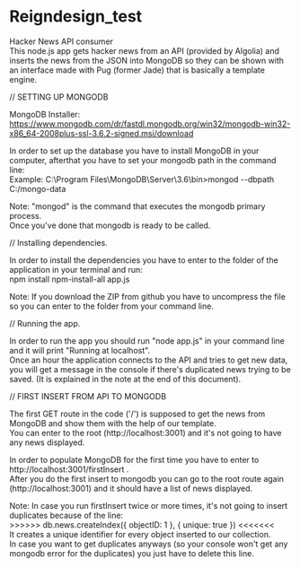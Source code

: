 

# Reigndesign_test

Hacker News API consumer</br>
This node.js app gets hacker news from an API (provided by Algolia) and inserts the news from the JSON into MongoDB so they can be shown with an interface made with Pug (former Jade) that is basically a template engine.



// SETTING UP MONGODB

MongoDB Installer: https://www.mongodb.com/dr/fastdl.mongodb.org/win32/mongodb-win32-x86_64-2008plus-ssl-3.6.2-signed.msi/download

In order to set up the database you have to install MongoDB in your computer, afterthat you have to set your mongodb path in the command line:</br>
Example: C:\Program Files\MongoDB\Server\3.6\bin>mongod --dbpath C:/mongo-data</br>

Note: "mongod" is the command that executes the mongodb primary process.</br>
Once you've done that mongodb is ready to be called.



// Installing dependencies.

In order to install the dependencies you have to enter to the folder of the application in your terminal and run: </br>
npm install npm-install-all app.js</br>

Note: If you download the ZIP from github you have to uncompress the file so you can enter to the folder from your command line.



// Running the app.

In order to run the app you should run "node app.js" in your command line and it will print "Running at localhost".</br>
Once an hour the application connects to the API and tries to get new data, you will get a message in the console if there's duplicated news trying to be saved. (It is explained in the note at the end of this document).

// FIRST INSERT FROM API TO MONGODB

The first GET route in the code ('/') is supposed to get the news from MongoDB and show them with the help of our template.</br>
You can enter to the root (http://localhost:3001) and it's not going to have any news displayed.

In order to populate MongoDB for the first time you have to enter to http://localhost:3001/firstInsert . </br>
After you do the first insert to mongodb you can go to the root route again (http://localhost:3001) and it should have a list of news displayed.


Note: In case you run firstInsert twice or more times, it's not going to insert duplicates because of the line:</br>
     >>>>>> db.news.createIndex({ objectID: 1 }, { unique: true }) <<<<<<<  </br>
It creates a unique identifier for every object inserted to our collection.</br>
In case you want to get duplicates anyways (so your console won't get any mongodb error for the duplicates) you just have to delete this line.
